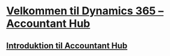 # [Velkommen til Dynamics 365 – Accountant Hub](index.md)
## [Introduktion til Accountant Hub](accountant-get-started.md)
